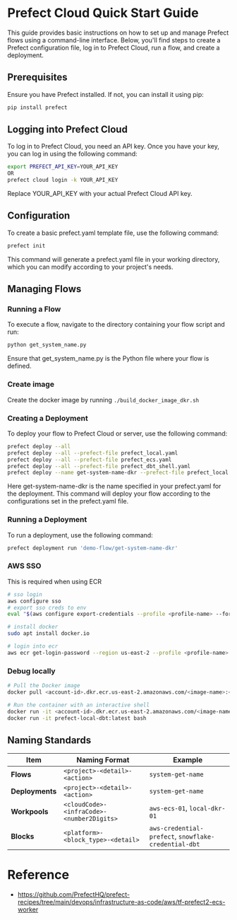 # Prefect Cloud Quick Start Guide

This guide provides basic instructions on how to set up and manage Prefect flows using a command-line interface. Below, you'll find steps to create a Prefect configuration file, log in to Prefect Cloud, run a flow, and create a deployment.

## Prerequisites

Ensure you have Prefect installed. If not, you can install it using pip:
```bash
pip install prefect
```

## Logging into Prefect Cloud
To log in to Prefect Cloud, you need an API key. Once you have your key, you can log in using the following command:
```bash
export PREFECT_API_KEY=YOUR_API_KEY
OR
prefect cloud login -k YOUR_API_KEY
```

Replace YOUR_API_KEY with your actual Prefect Cloud API key.

## Configuration
To create a basic prefect.yaml template file, use the following command:

```bash
prefect init
```

This command will generate a prefect.yaml file in your working directory, which you can modify according to your project's needs.

## Managing Flows
### Running a Flow
To execute a flow, navigate to the directory containing your flow script and run:
```bash
python get_system_name.py
```

Ensure that get_system_name.py is the Python file where your flow is defined.

### Create image
Create the docker image by running `./build_docker_image_dkr.sh`

### Creating a Deployment
To deploy your flow to Prefect Cloud or server, use the following command:
```bash
prefect deploy --all
prefect deploy --all --prefect-file prefect_local.yaml
prefect deploy --all --prefect-file prefect_ecs.yaml
prefect deploy --all --prefect-file prefect_dbt_shell.yaml
prefect deploy --name get-system-name-dkr --prefect-file prefect_local.yaml
```

Here get-system-name-dkr is the name specified in your prefect.yaml for the deployment. This command will deploy your flow according to the configurations set in the prefect.yaml file.

### Running a Deployment
To run a deployment, use the following command:

```bash
prefect deployment run 'demo-flow/get-system-name-dkr'
```

### AWS SSO
This is required when using ECR

```bash
# sso login
aws configure sso
# export sso creds to env
eval "$(aws configure export-credentials --profile <profile-name> --format env)"

# install docker
sudo apt install docker.io

# login into ecr
aws ecr get-login-password --region us-east-2 --profile <profile-name> | docker login --username AWS --password-stdin <account-id>.dkr.ecr.us-east-2.amazonaws.com
```

### Debug locally
```bash
# Pull the Docker image
docker pull <account-id>.dkr.ecr.us-east-2.amazonaws.com/<image-name>:<tag-name>

# Run the container with an interactive shell
docker run -it <account-id>.dkr.ecr.us-east-2.amazonaws.com/<image-name>:<tag-name> /bin/bash
docker run -it prefect-local-dbt:latest bash
```

## Naming Standards 

| **Item**        | **Naming Format**                         | **Example**                                          |
| --------------- | ----------------------------------------- | ---------------------------------------------------- |
| **Flows**       | `<project>-<detail>-<action>`             | `system-get-name`                                    |
| **Deployments** | `<project>-<detail>-<action>`             | `system-get-name`                                    |
| **Workpools**   | `<cloudCode>-<infraCode>-<number2Digits>` | `aws-ecs-01`, `local-dkr-01`                         |
| **Blocks**      | `<platform>-<block_type>-<detail>`        | `aws-credential-prefect`, `snowflake-credential-dbt` |


# Reference
- https://github.com/PrefectHQ/prefect-recipes/tree/main/devops/infrastructure-as-code/aws/tf-prefect2-ecs-worker
